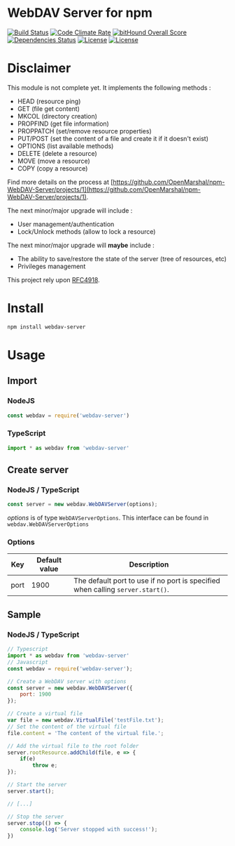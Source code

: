 # WebDAV Server for npm

[![Build Status](https://travis-ci.org/OpenMarshal/npm-WebDAV-Server.svg?branch=master)](https://travis-ci.org/OpenMarshal/npm-WebDAV-Server)
[![Code Climate Rate](https://codeclimate.com/github/OpenMarshal/npm-WebDAV-Server/badges/gpa.svg)](https://codeclimate.com/github/OpenMarshal/npm-WebDAV-Server)
[![bitHound Overall Score](https://www.bithound.io/github/OpenMarshal/npm-WebDAV-Server/badges/score.svg)](https://www.bithound.io/github/OpenMarshal/npm-WebDAV-Server)
[![Dependencies Status](https://img.shields.io/david/OpenMarshal/npm-WebDAV-Server.svg)](https://david-dm.org/OpenMarshal/npm-WebDAV-Server.svg)
[![License](https://img.shields.io/npm/l/webdav-server.svg)](http://unlicense.org/)
[![License](https://img.shields.io/npm/v/webdav-server.svg)](https://www.npmjs.com/package/webdav-server)

# Disclaimer

This module is not complete yet.
It implements the following methods :
* HEAD (resource ping)
* GET (file get content)
* MKCOL (directory creation)
* PROPFIND (get file information)
* PROPPATCH (set/remove resource properties)
* PUT/POST (set the content of a file and create it if it doesn't exist)
* OPTIONS (list available methods)
* DELETE (delete a resource)
* MOVE (move a resource)
* COPY (copy a resource)

Find more details on the process at [https://github.com/OpenMarshal/npm-WebDAV-Server/projects/1](https://github.com/OpenMarshal/npm-WebDAV-Server/projects/1).

The next minor/major upgrade will include :
* User management/authentication
* Lock/Unlock methods (allow to lock a resource)

The next minor/major upgrade will **maybe** include :
* The ability to save/restore the state of the server (tree of resources, etc)
* Privileges management

This project rely upon [RFC4918](http://www.webdav.org/specs/rfc4918.html).

# Install

```bash
npm install webdav-server
```

# Usage

## Import

### NodeJS
```javascript
const webdav = require('webdav-server')
```

### TypeScript
```typescript
import * as webdav from 'webdav-server'
```

## Create server

### NodeJS / TypeScript
```javascript
const server = new webdav.WebDAVServer(options);
```

*options* is of type `WebDAVServerOptions`. This interface can be found in `webdav.WebDAVServerOptions`

### Options
Key | Default value | Description
-|-|-
port | 1900 | The default port to use if no port is specified when calling `server.start()`.

## Sample

### NodeJS / TypeScript
```javascript
// Typescript
import * as webdav from 'webdav-server'
// Javascript
const webdav = require('webdav-server');

// Create a WebDAV server with options
const server = new webdav.WebDAVServer({
    port: 1900
});

// Create a virtual file
var file = new webdav.VirtualFile('testFile.txt');
// Set the content of the virtual file
file.content = 'The content of the virtual file.';

// Add the virtual file to the root folder
server.rootResource.addChild(file, e => {
    if(e)
        throw e;
});

// Start the server
server.start();

// [...]

// Stop the server
server.stop(() => {
    console.log('Server stopped with success!');
})
```
